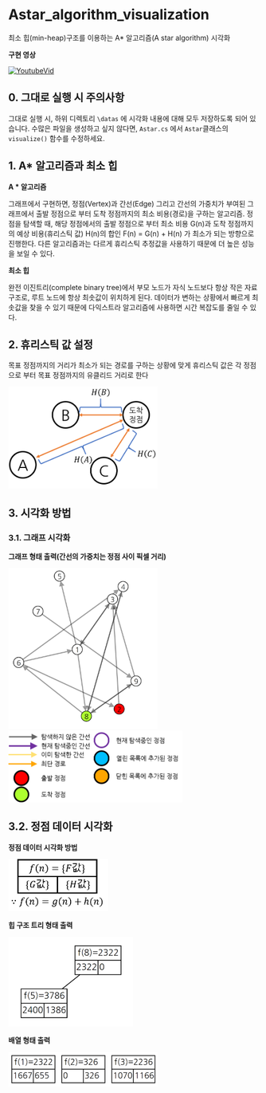 # Astar_algorithm_visualization
최소 힙(min-heap)구조를 이용하는 A* 알고리즘(A star algorithm) 시각화


**구현 영상**

[![YoutubeVid](http://img.youtube.com/vi/cpPWYPNl0-E/0.jpg)](http://www.youtube.com/watch?v=cpPWYPNl0-E)


## 0. 그대로 실행 시 주의사항
그대로 실행 시, 하위 디렉토리 ```\datas``` 에 시각화 내용에 대해 모두 저장하도록 되어 있습니다.
수많은 파일을 생성하고 싶지 않다면, ```Astar.cs``` 에서 ```Astar```클래스의 ```visualize()``` 함수를 수정하세요.

## 1. A* 알고리즘과 최소 힙
**A * 알고리즘**

 그래프에서 구현하면, 정점(Vertex)과 간선(Edge) 그리고 간선의 가중치가 부여된 그래프에서 출발 정점으로 부터 도착 정점까지의 최소 비용(경로)을 구하는 알고리즘.
 정점을 탐색할 때, 해당 정점에서의 출발 정점으로 부터 최소 비용 G(n)과 도착 정점까지의 예상 비용(휴리스틱 값) H(n)의 합인 F(n) = G(n) + H(n) 가 최소가 되는 방향으로 진행한다.
 다른 알고리즘과는 다르게 휴리스틱 추정값을 사용하기 때문에 더 높은 성능을 보일 수 있다.

**최소 힙**

 완전 이진트리(complete binary tree)에서 부모 노드가 자식 노드보다 항상 작은 자료구조로, 루트 노드에 항상 최솟값이 위치하게 된다. 데이터가 변하는 상황에서 빠르게 최솟값을 찾을 수 있기 때문에 다익스트라 알고리즘에 사용하면 시간 복잡도를 줄일 수 있다.

## 2. 휴리스틱 값 설정

 목표 정점까지의 거리가 최소가 되는 경로를 구하는 상황에 맞게 휴리스틱 값은 각 정점으로 부터 목표 정점까지의 유클리드 거리로 한다

<img src="./images/heuristics.png" alt="" width="300"/>

## 3. 시각화 방법
### 3.1. 그래프 시각화
**그래프 형태 출력(간선의 가중치는 정점 사이 픽셀 거리)**

<img src="./images/graph.png" alt="" width="300"/>
<img src="./images/symbols.png" alt="" width="350"/>

## 3.2. 정점 데이터 시각화
**정점 데이터 시각화 방법**

<img src="./images/VertexDataNot.png" alt="" width="200"/>

**힙 구조 트리 형태 출력**

<img src="./images/OpenList.png" alt="" width="250"/>

**배열 형태 출력**

<img src="./images/ClosedList.png" alt="" width="300"/>

